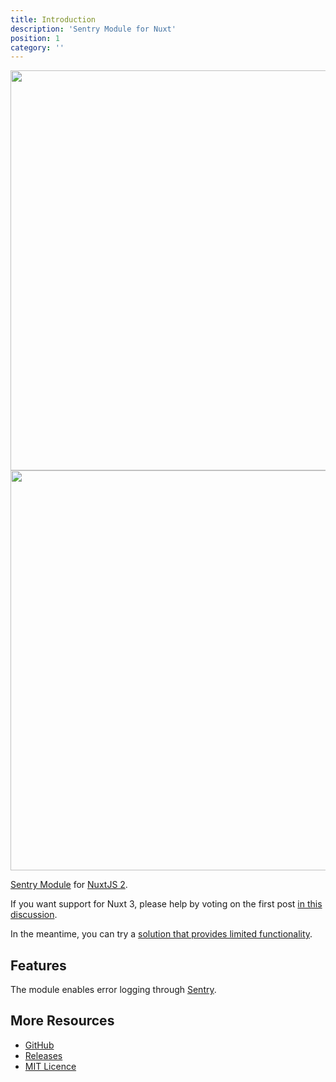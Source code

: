 ```yaml
---
title: Introduction
description: 'Sentry Module for Nuxt'
position: 1
category: ''
---
```


<img src="/preview.png" class="light-img" width="1280" height="640" alt=""/>
<img src="/preview-dark.png" class="dark-img" width="1280" height="640" alt=""/>

[Sentry Module](https://github.com/nuxt-community/sentry-module) for [NuxtJS 2](https://v2.nuxt.com/).


<alert type="warning">

  If you want support for Nuxt 3, please help by voting on the first post [in this discussion](https://github.com/getsentry/sentry-javascript/discussions/6929).

  In the meantime, you can try a [solution that provides limited functionality](https://www.lichter.io/articles/nuxt3-sentry-recipe/).

</alert>

## Features

The module enables error logging through [Sentry](https://sentry.io/).

## More Resources

* [GitHub](https://github.com/nuxt-community/sentry-module)
* [Releases](https://github.com/nuxt-community/sentry-module/releases)
* [MIT Licence](https://github.com/nuxt-community/sentry-module/blob/master/LICENSE)